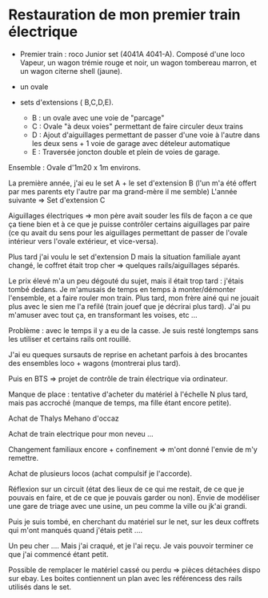 # Restauration de mon premier train électrique

- Premier train : roco Junior set (4041A 4041-A). Composé d'une loco Vapeur, un wagon trémie rouge et noir, un wagon tombereau marron, et un wagon citerne shell (jaune).
- un ovale
- sets d'extensions ( B,C,D,E).

  * B : un ovale avec une voie de "parcage"
  * C : Ovale "à deux voies" permettant de faire circuler deux trains
  * D : Ajout d'aiguillages permettant de passer d'une voie à l'autre dans les deux sens + 1 voie de garage avec dételeur automatique
  * E : Traversée joncton double et plein de voies de  garage.

Ensemble : Ovale d'1m20 x 1m environs.

La première année, j'ai eu le set A + le set d'extension B (l'un m'a été offert par mes parents ety l'autre par ma grand-mère il me semble)
L'année suivante => Set d'extension C

Aiguillages électriques => mon père avait souder les fils de façon a ce que ça tiene bien et à ce que je puisse contrôler certains  aiguillages par paire (ce qu avait du sens pour les aiguillages permettant de passer de l'ovale intérieur vers l'ovale extérieur, et vice-versa).

Plus tard j'ai voulu le set d'extension D mais la situation familiale ayant changé, le coffret était trop cher => quelques rails/aiguillages séparés.

Le prix élevé m'a un peu dégouté du sujet, mais il était trop tard : j'étais tombé dedans. Je m'amusais de temps en temps à monter/démonter l'ensemble, et a faire rouler mon train. Plus tard, mon frère ainé qui ne jouait plus avec le sien me l'a refilé (train jouef que je décrirai plus tard). J'ai pu m'amuser avec tout ça, en transformant les voises, etc ...


Problème : avec le temps il y a eu de la casse. Je suis resté longtemps sans les utiliser et certains rails ont rouillé.

J'ai eu queques sursauts de reprise en achetant parfois à des brocantes des ensembles loco + wagons (montrerai plus tard). 

Puis en BTS => projet de contrôle de train électrique via ordinateur.

Manque de place : tentative d'acheter du matériel à l'échelle N plus tard, mais pas accroché (manque de temps, ma fille étant encore petite).

Achat de Thalys Mehano d'occaz 

Achat de train electrique pour mon neveu ...


Changement familiaux encore + confinement => m'ont donné l'envie de m'y remettre.

Achat de plusieurs locos (achat compulsif je l'accorde).

Réflexion sur un circuit (état des lieux de ce qui me restait, de ce que je pouvais en faire, et de ce que je pouvais garder ou non). Envie de modéliser une gare de triage avec une usine, un peu comme la ville ou jk'ai grandi.

Puis je suis tombé, en cherchant du matériel sur le net, sur les deux coffrets qui m'ont manqués quand j'étais petit ....

Un peu cher .... Mais j'ai craqué, et je l'ai reçu. Je vais pouvoir terminer ce que j'ai commencé étant petit.

Possible de remplacer le matériel cassé ou perdu => pièces détachées dispo sur ebay. Les boites contiennent un plan avec les référencess des rails utilisés dans le set.



